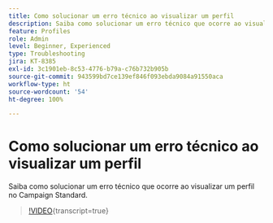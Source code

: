 ```yaml
---
title: Como solucionar um erro técnico ao visualizar um perfil
description: Saiba como solucionar um erro técnico que ocorre ao visualizar um perfil no Campaign Standard.
feature: Profiles
role: Admin
level: Beginner, Experienced
type: Troubleshooting
jira: KT-8385
exl-id: 3c1901eb-8c53-4776-b79a-c76b732b905b
source-git-commit: 943599bd7ce139ef846f093ebda9084a91550aca
workflow-type: ht
source-wordcount: '54'
ht-degree: 100%

---
```


# Como solucionar um erro técnico ao visualizar um perfil

Saiba como solucionar um erro técnico que ocorre ao visualizar um perfil no Campaign Standard.

>[!VIDEO](https://video.tv.adobe.com/v/335890?learn=on){transcript=true}
